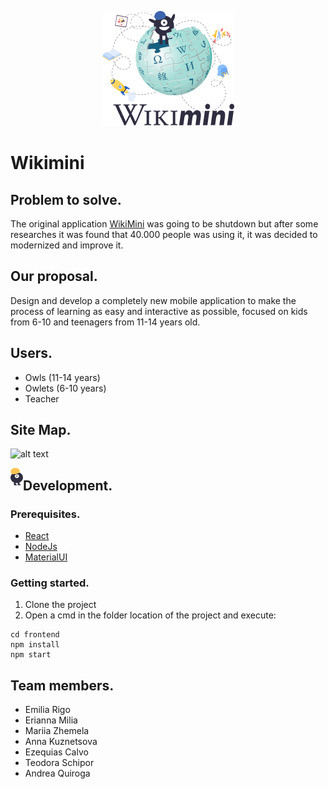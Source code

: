 <p align="center">
  <img src="https://github.com/WomenPlusPlus/deploy-impact-22-wikimini-a/blob/main/src/src/assets/wikiminiLogoLanguage.png">
</p>

# Wikimini

## Problem to solve.

The original application [WikiMini](https://wikimini.org/) was going to be shutdown but after some researches it was found that 40.000 people was using it, it was decided to modernized and improve it.

## Our proposal.

Design and develop a completely new mobile application to make the process of learning as easy and interactive as possible, focused on kids from 6-10 and teenagers from 11-14 years old.

## Users.

* Owls (11-14 years)
* Owlets (6-10 years)
* Teacher

## Site Map.
![alt text](https://github.com/WomenPlusPlus/deploy-impact-22-wikimini-a/blob/main/src/src/assets/SITE%20MAP.png)

<img src="https://github.com/WomenPlusPlus/deploy-impact-22-wikimini-a/blob/main/src/src/assets/monster.png" 
     width="20" height="28" align="left">
## Development.
### Prerequisites.

* [React](https://reactjs.org/)
* [NodeJs](https://nodejs.org/en/)
* [MaterialUI](https://mui.com/)

### Getting started.

1. Clone the project
2. Open a cmd in the folder location of the project and execute:
```
cd frontend
npm install
npm start
```

## Team members.
* Emilia Rigo
* Erianna Milia
* Mariia Zhemela
* Anna Kuznetsova 
* Ezequias Calvo
* Teodora Schipor
* Andrea Quiroga
